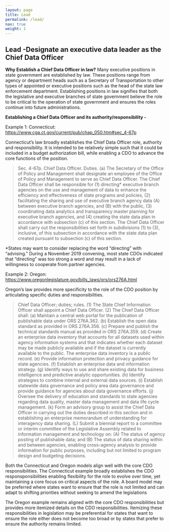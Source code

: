 ```yaml
---
layout: page
title: Lead
permalink: /lead/
nav: true
weight: 1
---
```


## Lead -Designate an executive data leader as the Chief Data Officer


 
**Why Establish a Chief Data Officer in law?**
Many executive positions in state government are established by law. These positions range from agency or department heads such as a Secretary of Transportation to other types of appointed or executive positions such as the head of the state law enforcement department. Establishing positions in law signifies that both the legislative and executive branches of state government believe the role to be critical to the operation of state government and ensures the roles continue into future administrations.
 
**Establishing a Chief Data Officer and its authority/responsibility -**
 
Example 1: Connecticut:  https://www.cga.ct.gov/current/pub/chap_050.htm#sec_4-67p

Connecticut’s law broadly establishes the Chief Data Officer role, authority and responsibility. It is intended to be relatively simple such that it could be included in a budget authorization bill, while enabling a CDO to advance the core functions of the position.
 
>Sec. 4-67p. Chief Data Officer. Duties. 
(a) The Secretary of the Office of Policy and Management shall designate an employee of the Office of Policy and Management to serve as Chief Data Officer. The Chief Data Officer shall be responsible for (1) directing* executive branch agencies on the use and management of data to enhance the efficiency and effectiveness of state programs and policies, (2) facilitating the sharing and use of executive branch agency data (A) between executive branch agencies, and (B) with the public, (3) coordinating data analytics and transparency master planning for executive branch agencies, and (4) creating the state data plan in accordance with subsection (c) of this section. The Chief Data Officer shall carry out the responsibilities set forth in subdivisions (1) to (3), inclusive, of this subsection in accordance with the state data plan created pursuant to subsection (c) of this section.
> 
*States may want to consider replacing the word “directing” with “advising.”  During a November 2019 convening, most state CDOs indicated that “directing” was too strong a word and may result in a lack of willingness to cooperate from partner agencies.
 
Example 2: Oregon: https://www.oregonlegislature.gov/bills_laws/ors/ors276A.html

Oregon’s law provides more specificity to the role of the CDO position by articulating specific duties and responsibilities. 

>Chief Data Officer; duties; rules. (1) The State Chief Information Officer shall appoint a Chief Data Officer.
(2) The Chief Data Officer shall:
(a) Maintain a central web portal for the publication of publishable data under ORS 276A.362.
(b) Establish the open data standard as provided in ORS 276A.356.
(c) Prepare and publish the technical standards manual as provided in ORS 276A.359.
(d) Create an enterprise data inventory that accounts for all datasets used within agency information systems and that indicates whether each dataset may be made publicly available and if the dataset is currently available to the public. The enterprise data inventory is a public record.
      (e) Provide information protection and privacy guidance for state agencies.
      (f) Establish an enterprise data and information strategy.
(g) Identify ways to use and share existing data for business intelligence and predictive analytic opportunities.
(h) Identify strategies to combine internal and external data sources.
(i) Establish statewide data governance and policy area data governance and provide guidance for agencies about data governance efforts.
(j) Oversee the delivery of education and standards to state agencies regarding data quality, master data management and data life cycle management.
(k) Form an advisory group to assist the Chief Data Officer in carrying out the duties described in this section and in establishing an enterprise memorandum of understanding for interagency data sharing.
(L) Submit a biennial report to a committee or interim committee of the Legislative Assembly related to information management and technology on:
(A) The status of agency posting of publishable data; and
(B) The status of data sharing within and between agencies, enabling cross-agency analysis to provide information for public purposes, including but not limited to program design and budgeting decisions.


Both the Connecticut and Oregon models align well with the core CDO responsibilities. The Connecticut example broadly establishes the CDO responsponsibilities enabling flexibility for the role to evolve over time, yet maintaining a core focus on critical aspects of the role. A board model may be preferred where states want to ensure that the role is not limited and can adapt to shifting priorities without seeking to amend the legislations

The Oregon example remains aligned with the core CDO responsibilities but provides more itemized details on the CDO responsibilities. Itemizing these responsibilities in legislation may be preferential for states that want to ensure the role either does not become too broad or by states that prefer to ensure the authority remains limited.
